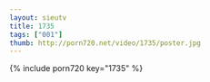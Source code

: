 ```yaml
--- 
layout: sieutv
title: 1735
tags: ["001"]
thumb: http://porn720.net/video/1735/poster.jpg
---
```

{% include porn720 key="1735" %} 
